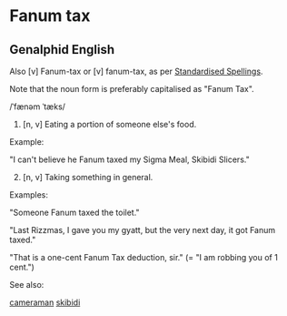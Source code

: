 # Fanum tax

## Genalphid English

Also [v] Fanum-tax or [v] fanum-tax, as per [Standardised Spellings](https://genius.com/33561732).

Note that the noun form is preferably capitalised as "Fanum Tax".

/ˈfænəm ˈtæks/

1. [n, v] Eating a portion of someone else's food.

Example:

"I can't believe he Fanum taxed my Sigma Meal, Skibidi Slicers."

2. [n, v] Taking something in general.

Examples:

"Someone Fanum taxed the toilet."

"Last Rizzmas, I gave you my gyatt, but the very next day, it got Fanum taxed."

"That is a one-cent Fanum Tax deduction, sir." (= "I am robbing you of 1 cent.")

See also:

<a href="cameraman.md">cameraman</a>
<a href="skibidi.md">skibidi</a>
